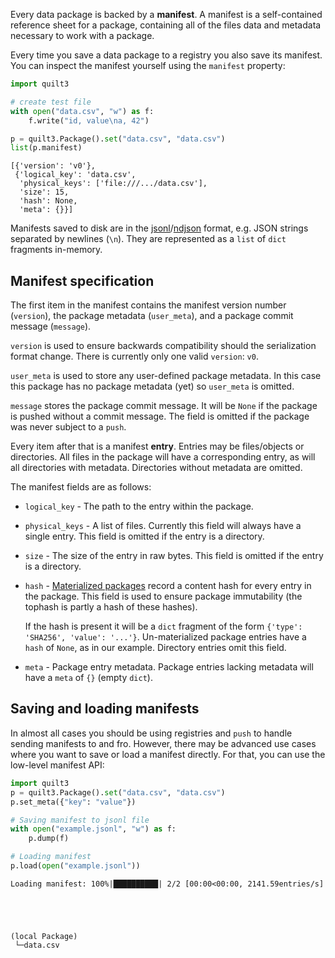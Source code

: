 <!-- markdownlint-disable -->
Every data package is backed by a **manifest**. A manifest is a self-contained reference sheet for a package, containing all of the files data and metadata necessary to work with a package.

Every time you save a data package to a registry you also save its manifest. You can inspect the manifest yourself using the `manifest` property:



```python
import quilt3

# create test file
with open("data.csv", "w") as f:
    f.write("id, value\na, 42")

p = quilt3.Package().set("data.csv", "data.csv")
list(p.manifest)
```




    [{'version': 'v0'},
     {'logical_key': 'data.csv',
      'physical_keys': ['file:///.../data.csv'],
      'size': 15,
      'hash': None,
      'meta': {}}]



Manifests saved to disk are in the [jsonl](http://jsonlines.org/)/[ndjson](http://ndjson.org/) format, e.g. JSON strings separated by newlines (`\n`). They are represented as a `list` of `dict` fragments in-memory.

## Manifest specification

The first item in the manifest contains the manifest version number (`version`), the package metadata (`user_meta`), and a package commit message (`message`).

`version` is used to ensure backwards compatibility should the serialization format change. There is currently only one valid `version`: `v0`.

`user_meta` is used to store any user-defined package metadata. In this case this package has no package metadata (yet) so `user_meta` is omitted.

`message` stores the package commit message. It will be `None` if the package is pushed without a commit message. The field is omitted if the package was never subject to a `push`.

Every item after that is a manifest **entry**. Entries may be files/objects or directories. All files in the package will have a corresponding entry, as will all directories with metadata. Directories without metadata are omitted.

The manifest fields are as follows:

* `logical_key` - The path to the entry within the package.
* `physical_keys` - A list of files. Currently this field will always have a single entry. This field is omitted if the entry is a directory.
* `size` - The size of the entry in raw bytes. This field is omitted if the entry is a directory.
* `hash` - [Materialized packages](./materialization.md) record a content hash for every entry in the package. This field is used to ensure package immutability (the tophash is partly a hash of these hashes).

  If the hash is present it will be a `dict` fragment of the form `{'type': 'SHA256',
   'value': '...'}`. Un-materialized package entries have a `hash` of `None`, as in our example. Directory entries omit this field.
* `meta` - Package entry metadata. Package entries lacking metadata will have a `meta` of `{}` (empty `dict`).

## Saving and loading manifests

In almost all cases you should be using registries and `push` to handle sending manifests to and fro. However, there may be advanced use cases where you want to save or load a manifest directly. For that, you can use the low-level manifest API:



```python
import quilt3
p = quilt3.Package().set("data.csv", "data.csv")
p.set_meta({"key": "value"})

# Saving manifest to jsonl file
with open("example.jsonl", "w") as f:
    p.dump(f)

# Loading manifest
p.load(open("example.jsonl"))
```

    Loading manifest: 100%|██████████| 2/2 [00:00<00:00, 2141.59entries/s]





    (local Package)
     └─data.csv


